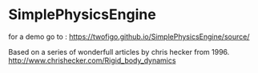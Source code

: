 # SimplePhysicsEngine
for a demo go to : https://twofigo.github.io/SimplePhysicsEngine/source/

Based on a series of wonderfull articles by chris hecker from 1996.
http://www.chrishecker.com/Rigid_body_dynamics
